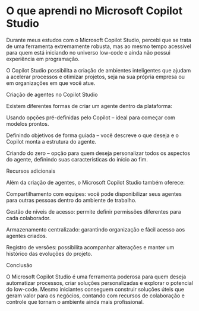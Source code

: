 <h1>
  O que aprendi no Microsoft Copilot Studio
</h1>


Durante meus estudos com o Microsoft Copilot Studio, percebi que se trata de uma ferramenta extremamente robusta, mas ao mesmo tempo acessível para quem está iniciando no universo low-code e ainda não possui experiência em programação.

O Copilot Studio possibilita a criação de ambientes inteligentes que ajudam a acelerar processos e otimizar projetos, seja na sua própria empresa ou em organizações em que você atue.

Criação de agentes no Copilot Studio

Existem diferentes formas de criar um agente dentro da plataforma:

Usando opções pré-definidas pelo Copilot – ideal para começar com modelos prontos.

Definindo objetivos de forma guiada – você descreve o que deseja e o Copilot monta a estrutura do agente.

Criando do zero – opção para quem deseja personalizar todos os aspectos do agente, definindo suas características do início ao fim.

Recursos adicionais

Além da criação de agentes, o Microsoft Copilot Studio também oferece:

Compartilhamento com equipes: você pode disponibilizar seus agentes para outras pessoas dentro do ambiente de trabalho.

Gestão de níveis de acesso: permite definir permissões diferentes para cada colaborador.

Armazenamento centralizado: garantindo organização e fácil acesso aos agentes criados.

Registro de versões: possibilita acompanhar alterações e manter um histórico das evoluções do projeto.

Conclusão

O Microsoft Copilot Studio é uma ferramenta poderosa para quem deseja automatizar processos, criar soluções personalizadas e explorar o potencial do low-code.
Mesmo iniciantes conseguem construir soluções úteis que geram valor para os negócios, contando com recursos de colaboração e controle que tornam o ambiente ainda mais profissional.
